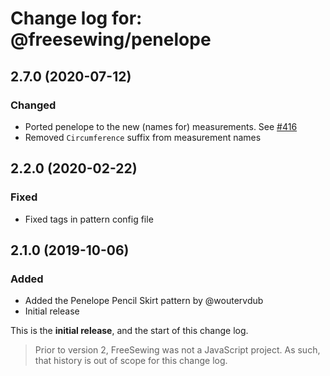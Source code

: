 # Change log for: @freesewing/penelope


## 2.7.0 (2020-07-12)

### Changed

 - Ported penelope to the new (names for) measurements. See [#416](https://github.com/freesewing/freesewing/issues/416)
 - Removed `Circumference` suffix from measurement names

## 2.2.0 (2020-02-22)

### Fixed

 - Fixed tags in pattern config file

## 2.1.0 (2019-10-06)

### Added

 - Added the Penelope Pencil Skirt pattern by @woutervdub
 - Initial release


This is the **initial release**, and the start of this change log.

> Prior to version 2, FreeSewing was not a JavaScript project.
> As such, that history is out of scope for this change log.

